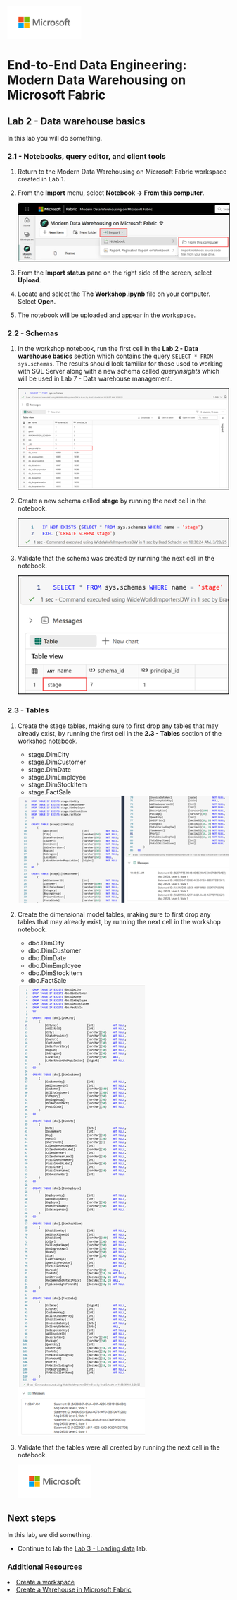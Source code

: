 <img src = "../assets/images/microsoft-logo.png" height = 75/>

# End-to-End Data Engineering:<br>Modern Data Warehousing on Microsoft Fabric

## Lab 2 - Data warehouse basics
In this lab you will do something. 

### 2.1 - Notebooks, query editor, and client tools
1. Return to the Modern Data Warehousing on Microsoft Fabric workspace created in Lab 1.

1. From the <b>Import</b> menu, select <b>Notebook -> From this computer</b>.

    <img src = "../assets/images/import_notebook_from_computer.png" style="border: 1.5px solid #000000;"/>

1. From the **Import status** pane on the right side of the screen, select **Upload**.

1. Locate and select the **The Workshop.ipynb** file on your computer. Select **Open**.

1. The notebook will be uploaded and appear in the workspace.

### 2.2 - Schemas

1. In the workshop notebook, run the first cell in the **Lab 2 - Data warehouse basics** section which contains the query ```SELECT * FROM sys.schemas```. The results should look familiar for those used to working with SQL Server along with a new schema called *queryinsights* which will be used in Lab 7 - Data warehouse management.

    <img src = "../assets/images/02_sys_schemas.png"/>

1. Create a new schema called **stage** by running the next cell in the notebook.

    <img src = "../assets/images/02_create_schema.png"/>
    
1. Validate that the schema was created by running the next cell in the notebook.

    <img src = "../assets/images/02_schema_created.png"/>

### 2.3 - Tables

1. Create the stage tables, making sure to first drop any tables that may already exist, by running the first cell in the **2.3 - Tables** section of the workshop notebook.
    - stage.DimCity
    - stage.DimCustomer
    - stage.DimDate
    - stage.DimEmployee
    - stage.DimStockItem
    - stage.FactSale

    <img src = "../assets/images/02_create_stage_tables.png"/>

1. Create the dimensional model tables, making sure to first drop any tables that may already exist, by running the next cell in the workshop notebook. 
    - dbo.DimCity
    - dbo.DimCustomer
    - dbo.DimDate
    - dbo.DimEmployee
    - dbo.DimStockItem
    - dbo.FactSale

    <img src = "../assets/images/02_create_dimensional_model_tables.png"/>

1. Validate that the tables were all created by running the next cell in the notebook.

    <img src = "../assets/images/microsoft-logo.png" height = 75/>


## Next steps
In this lab, we did something.

- Continue to lab the [Lab 3 - Loading data](<03 - Loading Data.md>) lab.

### Additional Resources
<li><a href="https://learn.microsoft.com/en-us/fabric/fundamentals/create-workspaces" targer="_blank">Create a workspace</a></li>
<li><a href="https://learn.microsoft.com/en-us/fabric/data-warehouse/create-warehouse" targer="_blank">Create a Warehouse in Microsoft Fabric</a></li>